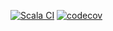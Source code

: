 [![Scala CI](https://github.com/PhiCS98/Quoridor/actions/workflows/main.yml/badge.svg)](https://github.com/PhiCS98/Quoridor/actions/workflows/main.yml)
[![codecov](https://codecov.io/gh/PhiCS98/Quoridor/branch/dev/graph/badge.svg?token=UC46PW3DMN)](https://codecov.io/gh/PhiCS98/Quoridor)
